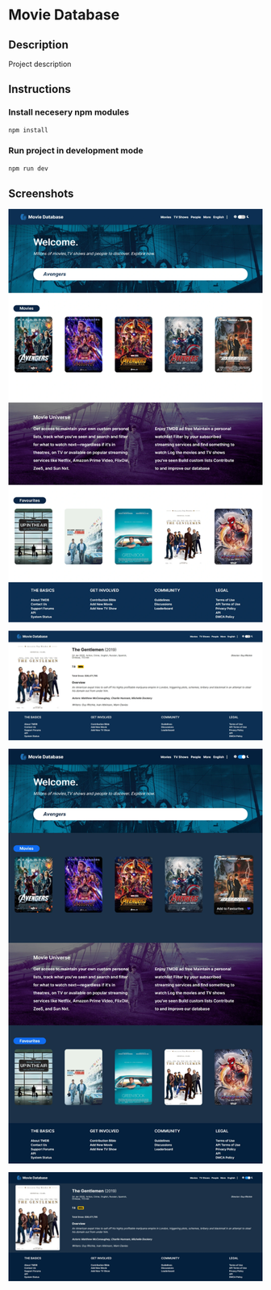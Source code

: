 # Movie Database

## Description

Project description

## Instructions

### Install necesery npm modules

```bash
npm install
```

### Run project in development mode

```bash
npm run dev
```

## Screenshots

![Movie Database](https://raw.githubusercontent.com/j-milos/Movie_database/master/Movie%20Database-1.webp)

![Movie Database](https://raw.githubusercontent.com/j-milos/Movie_database/master/Movie%20Database-3.webp)

![Movie Database](https://raw.githubusercontent.com/j-milos/Movie_database/master/Movie%20Database-2-%20dark.webp)

![Movie Database](https://raw.githubusercontent.com/j-milos/Movie_database/master/Movie%20Database-4-dark.webp)
